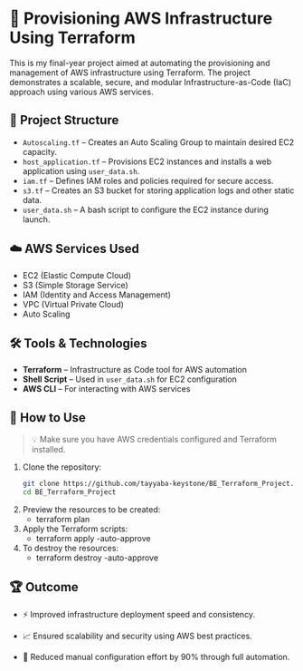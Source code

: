 # 🚀 Provisioning AWS Infrastructure Using Terraform

This is my final-year project aimed at automating the provisioning and management of AWS infrastructure using Terraform. The project demonstrates a scalable, secure, and modular Infrastructure-as-Code (IaC) approach using various AWS services.

## 📁 Project Structure

- `Autoscaling.tf` – Creates an Auto Scaling Group to maintain desired EC2 capacity.
- `host_application.tf` – Provisions EC2 instances and installs a web application using `user_data.sh`.
- `iam.tf` – Defines IAM roles and policies required for secure access.
- `s3.tf` – Creates an S3 bucket for storing application logs and other static data.
- `user_data.sh` – A bash script to configure the EC2 instance during launch.

## ☁️ AWS Services Used

- EC2 (Elastic Compute Cloud)
- S3 (Simple Storage Service)
- IAM (Identity and Access Management)
- VPC (Virtual Private Cloud)
- Auto Scaling

## 🛠️ Tools & Technologies

- **Terraform** – Infrastructure as Code tool for AWS automation
- **Shell Script** – Used in `user_data.sh` for EC2 configuration
- **AWS CLI** – For interacting with AWS services

## 🔧 How to Use

> 💡 Make sure you have AWS credentials configured and Terraform installed.

1. Clone the repository:
   ```bash
   git clone https://github.com/tayyaba-keystone/BE_Terraform_Project.git
   cd BE_Terraform_Project

2. Preview the resources to be created:
   - terraform plan
3. Apply the Terraform scripts:
   - terraform apply -auto-approve
4. To destroy the resources:
   - terraform destroy -auto-approve

## 🏆 Outcome
- ⚡ Improved infrastructure deployment speed and consistency.

- 📈 Ensured scalability and security using AWS best practices.

- 🔄 Reduced manual configuration effort by 90% through full automation.
